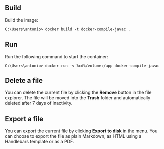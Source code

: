 ## Build

Build the image:

```console
C:\Users\antonio> docker build -t docker-compile-javac .
```

## Run

Run the following command to start the container:

```console
C:\Users\antonio> docker run -v %cd%/volume:/app docker-compile-javac
```

## Delete a file

You can delete the current file by clicking the **Remove** button in the file explorer. The file will be moved into the **Trash** folder and automatically deleted after 7 days of inactivity.

## Export a file

You can export the current file by clicking **Export to disk** in the menu. You can choose to export the file as plain Markdown, as HTML using a Handlebars template or as a PDF.